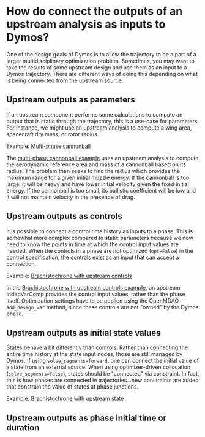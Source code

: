 # How do connect the outputs of an upstream analysis as inputs to Dymos?

One of the design goals of Dymos is to allow the trajectory to be a part of a larger multidisciplinary optimization problem.
Sometimes, you may want to take the results of some upstream design and use them as an input to a Dymos trajectory.
There are different ways of doing this depending on what is being connected from the upstream source.

## Upstream outputs as parameters

If an upstream component performs some calculations to compute an output that is static through the trajectory, this is a use-case for parameters.
For instance, we might use an upstream analysis to compute a wing area, spacecraft dry mass, or rotor radius.


Example:  [Multi-phase cannonball](../examples/multi_phase_cannonball/multi_phase_cannonball.md)


The [multi-phase cannonball example](../examples/multi_phase_cannonball/multi_phase_cannonball.md) uses an upstream analysis to compute the aerodynamic reference area and mass of a cannonball based on its radius.
The problem then seeks to find the radius which provides the maximum range for a given initial muzzle energy.
If the cannonball is too large, it will be heavy and have lower initial velocity given the fixed initial energy.
If the cannonball is too small, its ballistic coefficient will be low and it will not maintain velocity in the presence of drag.

## Upstream outputs as controls

It is possible to connect a control time history as inputs to a phase.
This is somewhat more complex compared to static parameters because we now need to know the points in time at which the control input values are needed.
When the controls in a phase are not optimized (`opt=False`) in the control specification, the controls exist as an input that can accept a connection.

Example: [Brachistochrone with upstream controls](../examples/brachistochrone/brachistochrone_upstream_controls.md)

In the [Brachistochrone with upstream controls example](../examples/brachistochrone/brachistochrone_upstream_controls.md), an upstream IndepVarComp provides the control input values, rather than the phase itself.
Optimization settings have to be applied using the OpenMDAO `add_design_var` method, since these controls are not "owned" by the Dymos phase.

## Upstream outputs as initial state values

States behave a bit differently than controls.
Rather than connecting the entire time history at the state input nodes, those are still managed by Dymos.
If using `solve_segments=forward`, one can connect the initial value of a state from an external source.
When using optimizer-driven collocation (`solve_segments=False`), states should be "connected" via constraint.
In fact, this is how phases are connected in trajectories...new constraints are added that constrain the value of states at phase junctions.

Example: [Brachistochrone with upstream state](../examples/brachistochrone/brachistochrone_upstream_states.md)

## Upstream outputs as phase initial time or duration
